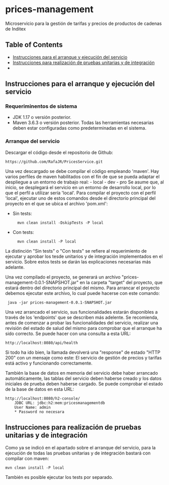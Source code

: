 # prices-management
Microservicio para la gestión de tarifas y precios de productos de cadenas de Inditex
## Table of Contents
- [Instrucciones para el arranque y ejecución del servicio](#instrucciones-para-el-arranque-y-ejecución-del-servicio)
- [Instrucciones para realización de pruebas unitarias y de integración](#instrucciones-para-realización-de-pruebas-unitarias-y-de-integración)
- 
## Instrucciones para el arranque y ejecución del servicio

### Requeriminentos de sistema
- JDK 1.17 o versión posterior.
- Maven 3.6.3 o versión posterior.
Todas las herramientas necesarias deben estar configuradas como predeterminadas en el sistema.

### Arranque del servicio
Descargar el código desde el repositorio de Github:

	https://github.com/RafaJR/PricesService.git

Una vez descargado se debe compilar el código empleando 'maven'.
Hay varios perfiles de maven habilitados con el fin de que se pueda adaptar el despliegue a un entorno de trabajo real:
    - local
    - dev
    - pro
Se asume que, al inicio, se desplegará el servicio en un entorno de desarrollo local, por lo que el perfil a utilizar sería 'local'.
Para compilar el proyecto con el perfil 'local', ejecutar uno de estos comandos desde el directorio principal del proyecto en el que se ubica el archivo 'pom.xml':
- Sin tests:

        mvn clean install -DskipTests -P local

- Con tests:

        mvn clean install -P local
La distinción "Sin tests" o "Con tests" se refiere al requerimiento de ejecutar y aprobar los tesde unitarios y de integración implementados en el servicio. Sobre estos tests se darán las explicaciones necesarias más adelante.

Una vez compilado el proyecto, se generará un archivo "prices-management-0.0.1-SNAPSHOT.jar" en la carpeta "target" del proyecto, que estará dentro del directorio principal del mismo.
Para arrancar el proyecto debemos ejecutar este archivo, lo cual puede hacerse con este comando:

	 java -jar prices-management-0.0.1-SNAPSHOT.jar

Una vez arrancado el servicio, sus funcionalidades estarán disponibles a través de los 'endpoints' que se describen más adelente.
Se recomienda, antes de comenzar a probar las funcionalidades del servicio, realizar una revisión del estado de salud del mismo para comprobar que el arranque ha sido correcto. Se puede hacer con una consulta a esta URL:
    
    http://localhost:8080/api/health
Si todo ha ido bien, la llamada devolverá una "response" de estado "HTTP 200" con un mensaje como este:
    El servicio de gestión de precios y tarifas está activo y funcionando correctamente.

También la base de datos en memoria del servicio debe haber arrancado automáticamente, las tablas del servicio deben haberse creado y los datos iniciales de prueba deben haberse cargado. Se puede comprobar el estado de la base de datos en esta URL:
    
    http://localhost:8080/h2-console/
        JDBC URL: jdbc:h2:mem:pricesmanagementdb
        User Name: admin
        * Password no necesara


## Instrucciones para realización de pruebas unitarias y de integración
Como ya se indicó en el apartado sobre el arranque del servicio, para la ejecución de todas las pruebas unitarias y de integración bastará con compilar con maven:
    
    mvn clean install -P local
También es posible ejecutar los tests por separado.